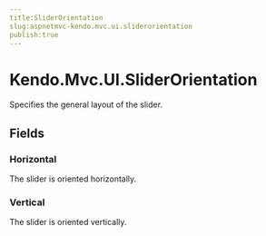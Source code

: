 ```yaml
---
title:SliderOrientation
slug:aspnetmvc-kendo.mvc.ui.sliderorientation
publish:true
---
```


# Kendo.Mvc.UI.SliderOrientation
Specifies the general layout of the slider.

## Fields
### Horizontal
The slider is oriented horizontally.
### Vertical
The slider is oriented vertically.




 

